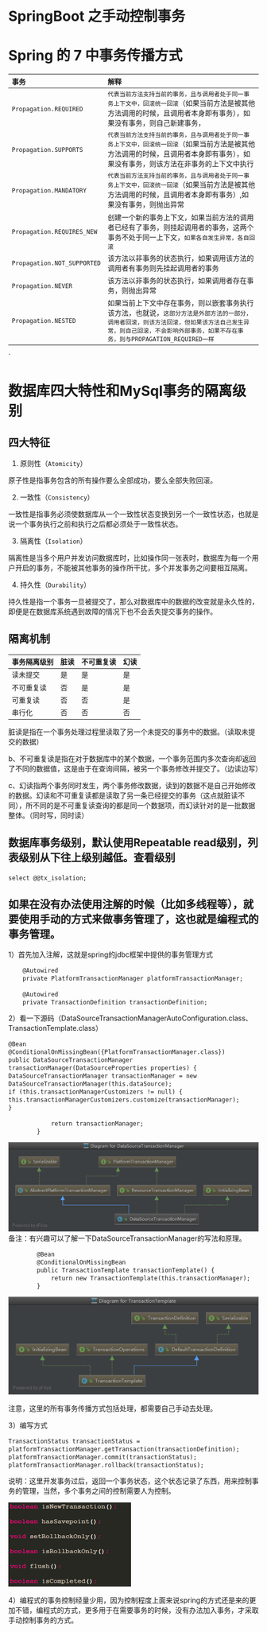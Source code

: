 # SpringBoot 之手动控制事务

# Spring 的 7 中事务传播方式
事务|解释
:---|:---
`Propagation.REQUIRED`|`代表当前方法支持当前的事务，且与调用者处于同一事务上下文中，回滚统一回滚`（如果当前方法是被其他方法调用的时候，且调用者本身即有事务），如果没有事务，则自己新建事务，
`Propagation.SUPPORTS`|`代表当前方法支持当前的事务，且与调用者处于同一事务上下文中，回滚统一回滚`（如果当前方法是被其他方法调用的时候，且调用者本身即有事务），如果没有事务，则该方法在非事务的上下文中执行
`Propagation.MANDATORY`|`代表当前方法支持当前的事务，且与调用者处于同一事务上下文中，回滚统一回滚`（如果当前方法是被其他方法调用的时候，且调用者本身即有事务）,如果没有事务，则抛出异常
`Propagation.REQUIRES_NEW`|创建一个新的事务上下文，如果当前方法的调用者已经有了事务，则挂起调用者的事务，这两个事务不处于同一上下文，`如果各自发生异常，各自回滚`
`Propagation.NOT_SUPPORTED`|该方法以非事务的状态执行，如果调用该方法的调用者有事务则先挂起调用者的事务
`Propagation.NEVER`|该方法以非事务的状态执行，如果调用者存在事务，则抛出异常
`Propagation.NESTED`|如果当前上下文中存在事务，则以嵌套事务执行该方法，也就说，`这部分方法是外部方法的一部分，调用者回滚，则该方法回滚，但如果该方法自己发生异常，则自己回滚，不会影响外部事务，如果不存在事务，则与PROPAGATION_REQUIRED一样`
`

# 数据库四大特性和MySql事务的隔离级别
## 四大特征
1. 原则性（`Atomicity`）
   

原子性是指事务包含的所有操作要么全部成功，要么全部失败回滚。

2. 一致性（`Consistency`）

一致性是指事务必须使数据库从一个一致性状态变换到另一个一致性状态，也就是说一个事务执行之前和执行之后都必须处于一致性状态。

3. 隔离性（`Isolation`）

隔离性是当多个用户并发访问数据库时，比如操作同一张表时，数据库为每一个用户开启的事务，不能被其他事务的操作所干扰，多个并发事务之间要相互隔离。

4. 持久性（`Durability`）

持久性是指一个事务一旦被提交了，那么对数据库中的数据的改变就是永久性的，即便是在数据库系统遇到故障的情况下也不会丢失提交事务的操作。

## 隔离机制
事务隔离级别|脏读|不可重复读|幻读
---|---|---|---
读未提交|是|是|是
不可重复读|否|是|是
可重复读|否|否|是
串行化|否|否|否

脏读是指在一个事务处理过程里读取了另一个未提交的事务中的数据。（读取未提交的数据）

b、不可重复读是指在对于数据库中的某个数据，一个事务范围内多次查询却返回了不同的数据值，这是由于在查询间隔，被另一个事务修改并提交了。（边读边写）

c、幻读指两个事务同时发生，两个事务修改数据，读到的数据不是自己开始修改的数据。幻读和不可重复读都是读取了另一条已经提交的事务（这点就脏读不同），所不同的是不可重复读查询的都是同一个数据项，而幻读针对的是一批数据整体。（同时写，同时读）

## 数据库事务级别，默认使用Repeatable read级别，列表级别从下往上级别越低。查看级别

`select @@tx_isolation;`

## 如果在没有办法使用注解的时候（比如多线程等），就要使用手动的方式来做事务管理了，这也就是编程式的事务管理。

1）首先加入注解，这就是spring的jdbc框架中提供的事务管理方式
```
    @Autowired
    private PlatformTransactionManager platformTransactionManager;

    @Autowired
    private TransactionDefinition transactionDefinition;
```
2）看一下源码（DataSourceTransactionManagerAutoConfiguration.class、TransactionTemplate.class）

```
@Bean
@ConditionalOnMissingBean({PlatformTransactionManager.class})
public DataSourceTransactionManager transactionManager(DataSourceProperties properties) {
DataSourceTransactionManager transactionManager = new DataSourceTransactionManager(this.dataSource);
if (this.transactionManagerCustomizers != null) {
this.transactionManagerCustomizers.customize(transactionManager);
}

            return transactionManager;
        }

```
![img_2.png](/images/img_2.png)
备注：有兴趣可以了解一下DataSourceTransactionManager的写法和原理。

```
        @Bean
        @ConditionalOnMissingBean
        public TransactionTemplate transactionTemplate() {
            return new TransactionTemplate(this.transactionManager);
        }
```
![img_1.png](/images/img_1.png)

注意，这里的所有事务传播方式包括处理，都需要自己手动去处理。

3）编写方式
```
TransactionStatus transactionStatus = platformTransactionManager.getTransaction(transactionDefinition);
platformTransactionManager.commit(transactionStatus);
platformTransactionManager.rollback(transactionStatus);
```
说明：这里开发事务过后，返回一个事务状态，这个状态记录了东西，用来控制事务的管理，当然，多个事务之间的控制需要人为控制。

![img.png](/images/img.png)

4）编程式的事务控制经量少用，因为控制程度上面来说spring的方式还是来的更加不错，编程式的方式，更多用于在需要事务的时候，没有办法加入事务，才采取手动控制事务的方式。



